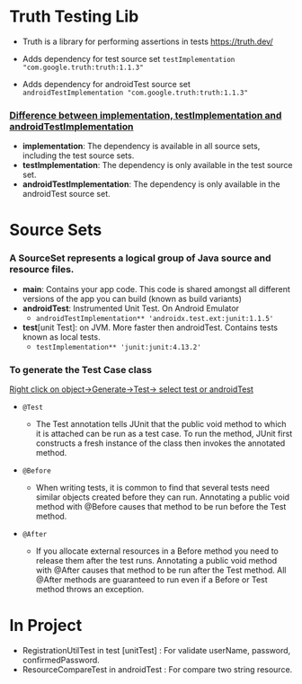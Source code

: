 # Truth Testing Lib
- Truth is a library for performing assertions in tests
https://truth.dev/

- Adds dependency for test source set
`testImplementation "com.google.truth:truth:1.1.3"`

- Adds dependency for androidTest source set
`androidTestImplementation "com.google.truth:truth:1.1.3"`

### <ins> Difference between implementation, testImplementation and androidTestImplementation </ins>

- **implementation**: The dependency is available in all source sets, including the test source sets.
- **testImplementation**: The dependency is only available in the test source set.
- **androidTestImplementation**: The dependency is only available in the androidTest source set.

# Source Sets
### A SourceSet represents a logical group of Java source and resource files.

- **main**: Contains your app code. This code is shared amongst all different versions of the app you can build (known as build variants)
- **androidTest**: Instrumented Unit Test. On Android Emulator
    - `androidTestImplementation** 'androidx.test.ext:junit:1.1.5'`
- **test**[unit Test]: on JVM. More faster then androidTest. Contains tests known as local tests.
    - `testImplementation** 'junit:junit:4.13.2'`


### **To generate the Test Case class**
<ins> Right click on object→Generate→Test→ select test or androidTest </ins>

- `@Test`
    - The Test annotation tells JUnit that the public void method to which it is attached can be run as a test case. To run the method, JUnit first constructs a fresh instance of the class then invokes the annotated method.

- `@Before`
    - When writing tests, it is common to find that several tests need similar objects created before they can run. Annotating a public void method with @Before causes that method to be run before the Test method.

- `@After`
    - If you allocate external resources in a Before method you need to release them after the test runs. Annotating a public void method with @After causes that method to be run after the Test method. All @After methods are guaranteed to run even if a Before or Test method throws an exception.
    
# In Project
- RegistrationUtilTest in test [unitTest] : For validate userName, password, confirmedPassword.
- ResourceCompareTest in androidTest : For compare two string resource.
